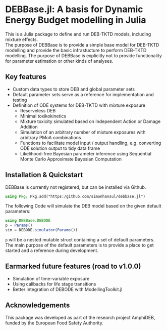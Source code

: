 # DEBBase.jl: A basis for Dynamic Energy Budget modelling in Julia

This is a Julia package to define and run DEB-TKTD models, including mixture effects. <br>
The purpose of DEBBase is to provide a simple base model for DEB-TKTD modelling and provide 
the basic infrastucture to perform DEB-TKTD modelling. 
The purpose of DEBBase is explicitly not to provide functionality for parameter estimation or other kinds of analyses. 

## Key features

- Custom data types to store DEB and global parameter sets
- Default parameter sets serve as a reference for implementation and testing
- Definition of ODE systems for DEB-TKTD with mixture exposure
    - Reserveless DEB 
    - Minimal toxikokinetics
    - Mixture toxicity simulated based on Independent Action or Damage Addition
    - Simulation of an arbitrary number of mixture exposures with arbitrary PMoA combinations
    - Functions to facilitate model input / output handling, e.g. converting ODE solution output to tidy data frame
    - Likelihood-free Bayesian parameter inference using Sequential Monte Carlo Approximate Bayesian Computation

## Installation & Quickstart

DEBBase is currently not registered, but can be installed via Github. 

```Julia
using Pkg; Pkg.add("https:/github.com/simonhansul/debbase.jl")
```

The following Code will simulate the DEB model based on the given default parameters:

```Julia
using DEBBase.DEBODE
p = Params()
sim = DEBODE.simulator(Params())
```

`p` will be a nested mutable struct containing a set of default parameters. <br>
The main purpose of the default parameters is to provide a place to get started and a reference during development.<br>

## Earmarked future features (road to v1.0.0)

- Simulation of time-variable exposure
- Using callbacks for life stage transitions
- Better integration of DEBODE with ModellingToolkit.jl

## Acknowledgements 

This package was developed as part of the research project AmphiDEB, funded by the European Food Safety Authority.
